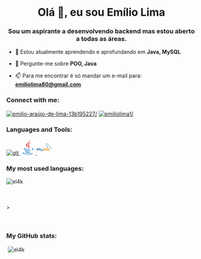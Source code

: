 <h1 align="center">Olá 👋, eu sou Emílio Lima</h1>
<h3 align="center">Sou um aspirante a desenvolvendo backend mas estou aberto a todas as áreas.</h3>

- 🌱 Estou atualmente aprendendo e aprofundando em **Java, MySQL**

- 💬 Pergunte-me sobre **POO, Java**

- 📫 Para me encontrar é só mandar um e-mail para: **emiliolima80@gmail.com**

<h3 align="left">Connect with me:</h3>
<p align="left">
<a href="https://linkedin.com/in/emílio-araújo-de-lima-13b195227/" target="blank"><img align="center" src="https://raw.githubusercontent.com/rahuldkjain/github-profile-readme-generator/master/src/images/icons/Social/linked-in-alt.svg" alt="emílio-araújo-de-lima-13b195227/" height="30" width="40" /></a>
<a href="https://instagram.com/emiliolima1/" target="blank"><img align="center" src="https://raw.githubusercontent.com/rahuldkjain/github-profile-readme-generator/master/src/images/icons/Social/instagram.svg" alt="emiliolima1/" height="30" width="40" /></a>
</p>


<h3 align="left">Languages and Tools:</h3>
<p align="left"> <a href="https://git-scm.com/" target="_blank" rel="noreferrer"> <img src="https://www.vectorlogo.zone/logos/git-scm/git-scm-icon.svg" alt="git" width="40" height="40"/> </a> <a href="https://www.java.com" target="_blank" rel="noreferrer"> <img src="https://raw.githubusercontent.com/devicons/devicon/master/icons/java/java-original.svg" alt="java" width="40" height="40"/> </a> <a href="https://www.mysql.com/" target="_blank" rel="noreferrer"> <img src="https://raw.githubusercontent.com/devicons/devicon/master/icons/mysql/mysql-original-wordmark.svg" alt="mysql" width="40" height="40"/> </a> </p>

<h3 align="left">My most used languages:</h3>
<p><img align="left" src="https://github-readme-stats.vercel.app/api/top-langs?username=el4k&show_icons=true&locale=en&layout=compact" alt="el4k" /></p>

<br><br><br><br>><br><br><br><h3 align="left">My GitHub stats:</h3>
<p>&nbsp;<img align="center" src="https://github-readme-stats.vercel.app/api?username=el4k&show_icons=true&locale=en" alt="el4k" /></p>
